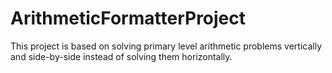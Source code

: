 # ArithmeticFormatterProject
This project is based on solving primary level arithmetic problems vertically and side-by-side instead of solving them horizontally. 
